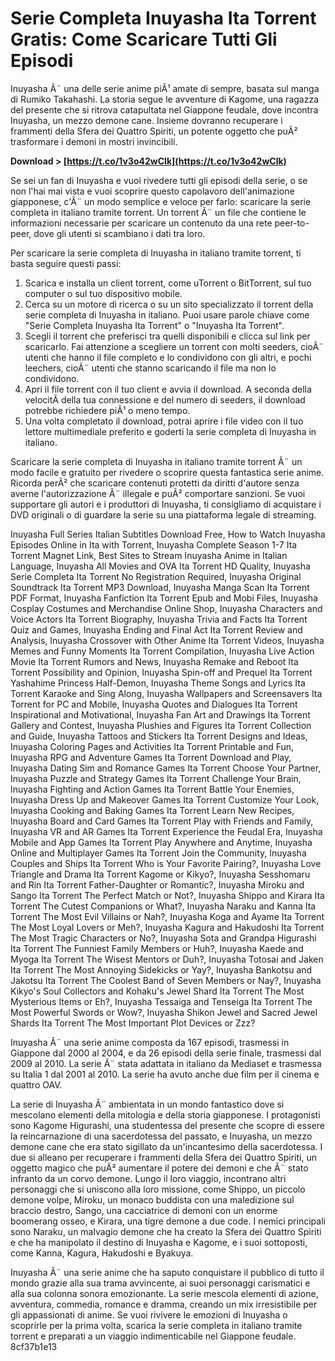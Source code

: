 
 
# Serie Completa Inuyasha Ita Torrent Gratis: Come Scaricare Tutti Gli Episodi
 
Inuyasha Ã¨ una delle serie anime piÃ¹ amate di sempre, basata sul manga di Rumiko Takahashi. La storia segue le avventure di Kagome, una ragazza del presente che si ritrova catapultata nel Giappone feudale, dove incontra Inuyasha, un mezzo demone cane. Insieme dovranno recuperare i frammenti della Sfera dei Quattro Spiriti, un potente oggetto che puÃ² trasformare i demoni in mostri invincibili.
 
**Download &gt; [https://t.co/1v3o42wClk](https://t.co/1v3o42wClk)**


 
Se sei un fan di Inuyasha e vuoi rivedere tutti gli episodi della serie, o se non l'hai mai vista e vuoi scoprire questo capolavoro dell'animazione giapponese, c'Ã¨ un modo semplice e veloce per farlo: scaricare la serie completa in italiano tramite torrent. Un torrent Ã¨ un file che contiene le informazioni necessarie per scaricare un contenuto da una rete peer-to-peer, dove gli utenti si scambiano i dati tra loro.
 
Per scaricare la serie completa di Inuyasha in italiano tramite torrent, ti basta seguire questi passi:
 
1. Scarica e installa un client torrent, come uTorrent o BitTorrent, sul tuo computer o sul tuo dispositivo mobile.
2. Cerca su un motore di ricerca o su un sito specializzato il torrent della serie completa di Inuyasha in italiano. Puoi usare parole chiave come "Serie Completa Inuyasha Ita Torrent" o "Inuyasha Ita Torrent".
3. Scegli il torrent che preferisci tra quelli disponibili e clicca sul link per scaricarlo. Fai attenzione a scegliere un torrent con molti seeders, cioÃ¨ utenti che hanno il file completo e lo condividono con gli altri, e pochi leechers, cioÃ¨ utenti che stanno scaricando il file ma non lo condividono.
4. Apri il file torrent con il tuo client e avvia il download. A seconda della velocitÃ  della tua connessione e del numero di seeders, il download potrebbe richiedere piÃ¹ o meno tempo.
5. Una volta completato il download, potrai aprire i file video con il tuo lettore multimediale preferito e goderti la serie completa di Inuyasha in italiano.

Scaricare la serie completa di Inuyasha in italiano tramite torrent Ã¨ un modo facile e gratuito per rivedere o scoprire questa fantastica serie anime. Ricorda perÃ² che scaricare contenuti protetti da diritti d'autore senza averne l'autorizzazione Ã¨ illegale e puÃ² comportare sanzioni. Se vuoi supportare gli autori e i produttori di Inuyasha, ti consigliamo di acquistare i DVD originali o di guardare la serie su una piattaforma legale di streaming.
 
Inuyasha Full Series Italian Subtitles Download Free,  How to Watch Inuyasha Episodes Online in Ita with Torrent,  Inuyasha Complete Season 1-7 Ita Torrent Magnet Link,  Best Sites to Stream Inuyasha Anime in Italian Language,  Inuyasha All Movies and OVA Ita Torrent HD Quality,  Inuyasha Serie Completa Ita Torrent No Registration Required,  Inuyasha Original Soundtrack Ita Torrent MP3 Download,  Inuyasha Manga Scan Ita Torrent PDF Format,  Inuyasha Fanfiction Ita Torrent Epub and Mobi Files,  Inuyasha Cosplay Costumes and Merchandise Online Shop,  Inuyasha Characters and Voice Actors Ita Torrent Biography,  Inuyasha Trivia and Facts Ita Torrent Quiz and Games,  Inuyasha Ending and Final Act Ita Torrent Review and Analysis,  Inuyasha Crossover with Other Anime Ita Torrent Videos,  Inuyasha Memes and Funny Moments Ita Torrent Compilation,  Inuyasha Live Action Movie Ita Torrent Rumors and News,  Inuyasha Remake and Reboot Ita Torrent Possibility and Opinion,  Inuyasha Spin-off and Prequel Ita Torrent Yashahime Princess Half-Demon,  Inuyasha Theme Songs and Lyrics Ita Torrent Karaoke and Sing Along,  Inuyasha Wallpapers and Screensavers Ita Torrent for PC and Mobile,  Inuyasha Quotes and Dialogues Ita Torrent Inspirational and Motivational,  Inuyasha Fan Art and Drawings Ita Torrent Gallery and Contest,  Inuyasha Plushies and Figures Ita Torrent Collection and Guide,  Inuyasha Tattoos and Stickers Ita Torrent Designs and Ideas,  Inuyasha Coloring Pages and Activities Ita Torrent Printable and Fun,  Inuyasha RPG and Adventure Games Ita Torrent Download and Play,  Inuyasha Dating Sim and Romance Games Ita Torrent Choose Your Partner,  Inuyasha Puzzle and Strategy Games Ita Torrent Challenge Your Brain,  Inuyasha Fighting and Action Games Ita Torrent Battle Your Enemies,  Inuyasha Dress Up and Makeover Games Ita Torrent Customize Your Look,  Inuyasha Cooking and Baking Games Ita Torrent Learn New Recipes,  Inuyasha Board and Card Games Ita Torrent Play with Friends and Family,  Inuyasha VR and AR Games Ita Torrent Experience the Feudal Era,  Inuyasha Mobile and App Games Ita Torrent Play Anywhere and Anytime,  Inuyasha Online and Multiplayer Games Ita Torrent Join the Community,  Inuyasha Couples and Ships Ita Torrent Who is Your Favorite Pairing?,  Inuyasha Love Triangle and Drama Ita Torrent Kagome or Kikyo?,  Inuyasha Sesshomaru and Rin Ita Torrent Father-Daughter or Romantic?,  Inuyasha Miroku and Sango Ita Torrent The Perfect Match or Not?,  Inuyasha Shippo and Kirara Ita Torrent The Cutest Companions or What?,  Inuyasha Naraku and Kanna Ita Torrent The Most Evil Villains or Nah?,  Inuyasha Koga and Ayame Ita Torrent The Most Loyal Lovers or Meh?,  Inuyasha Kagura and Hakudoshi Ita Torrent The Most Tragic Characters or No?,  Inuyasha Sota and Grandpa Higurashi Ita Torrent The Funniest Family Members or Huh?,  Inuyasha Kaede and Myoga Ita Torrent The Wisest Mentors or Duh?,  Inuyasha Totosai and Jaken Ita Torrent The Most Annoying Sidekicks or Yay?,  Inuyasha Bankotsu and Jakotsu Ita Torrent The Coolest Band of Seven Members or Nay?,  Inuyasha Kikyo's Soul Collectors and Kohaku's Jewel Shard Ita Torrent The Most Mysterious Items or Eh?,  Inuyasha Tessaiga and Tenseiga Ita Torrent The Most Powerful Swords or Wow?,  Inuyasha Shikon Jewel and Sacred Jewel Shards Ita Torrent The Most Important Plot Devices or Zzz?
  
Inuyasha Ã¨ una serie anime composta da 167 episodi, trasmessi in Giappone dal 2000 al 2004, e da 26 episodi della serie finale, trasmessi dal 2009 al 2010. La serie Ã¨ stata adattata in italiano da Mediaset e trasmessa su Italia 1 dal 2001 al 2010. La serie ha avuto anche due film per il cinema e quattro OAV.
 
La serie di Inuyasha Ã¨ ambientata in un mondo fantastico dove si mescolano elementi della mitologia e della storia giapponese. I protagonisti sono Kagome Higurashi, una studentessa del presente che scopre di essere la reincarnazione di una sacerdotessa del passato, e Inuyasha, un mezzo demone cane che era stato sigillato da un'incantesimo della sacerdotessa. I due si alleano per recuperare i frammenti della Sfera dei Quattro Spiriti, un oggetto magico che puÃ² aumentare il potere dei demoni e che Ã¨ stato infranto da un corvo demone. Lungo il loro viaggio, incontrano altri personaggi che si uniscono alla loro missione, come Shippo, un piccolo demone volpe, Miroku, un monaco buddista con una maledizione sul braccio destro, Sango, una cacciatrice di demoni con un enorme boomerang osseo, e Kirara, una tigre demone a due code. I nemici principali sono Naraku, un malvagio demone che ha creato la Sfera dei Quattro Spiriti e che ha manipolato il destino di Inuyasha e Kagome, e i suoi sottoposti, come Kanna, Kagura, Hakudoshi e Byakuya.
 
Inuyasha Ã¨ una serie anime che ha saputo conquistare il pubblico di tutto il mondo grazie alla sua trama avvincente, ai suoi personaggi carismatici e alla sua colonna sonora emozionante. La serie mescola elementi di azione, avventura, commedia, romance e dramma, creando un mix irresistibile per gli appassionati di anime. Se vuoi rivivere le emozioni di Inuyasha o scoprirle per la prima volta, scarica la serie completa in italiano tramite torrent e preparati a un viaggio indimenticabile nel Giappone feudale.
 8cf37b1e13
 
